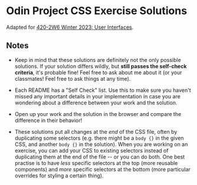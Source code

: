 # Odin Project CSS Exercise Solutions

Adapted for
[420-2W6 Winter 2023: User Interfaces](https://michaelhaaf.github.io/2W6-W23/).

## Notes

- Keep in mind that these solutions are definitely not the only possible
  solutions. If your solution differs wildly, but **still passes the self-check
  criteria**, it's probable fine! Feel free to ask about me about it (or your
  classmates! Feel free to ask things at any time).

- Each README has a "Self Check" list. Use this to make sure you haven't missed
  any important details in your implementation in case you are wondering about a
  difference between your work and the solution.

- Open up your work and the solution in the browser and compare the difference
  in their behavior!

- These solutions put all changes at the _end_ of the CSS file, often by
  duplicating some selectors (e.g. there might be a `body {}` in the given CSS,
  and another `body {}` in the solution). When you are working on an exercise,
  you can add your CSS to existing selectors instead of duplicating them at the
  end of the file -- or you can do both. One best practise is to have _less_
  specific selectors at the top (more reusable components) and _more_ specific
  selectors at the bottom (more particular overrides for styling a certain
  thing).

